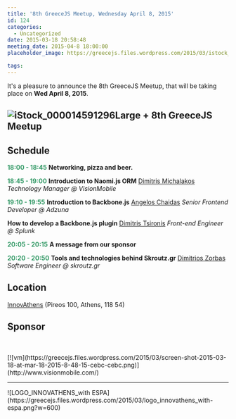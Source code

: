```yaml
---
title: '8th GreeceJS Meetup, Wednesday April 8, 2015'
id: 124
categories:
  - Uncategorized
date: 2015-03-18 20:58:48
meeting_date: 2015-04-8 18:00:00
placeholder_image: https://greecejs.files.wordpress.com/2015/03/istock_000014591296large-8th-greecejs-meetup.jpg?w=660

tags:
---
```


It's a pleasure to announce the 8th GreeceJS Meetup, that will be taking place on **Wed April 8, 2015**.

<!-- more -->

## ![iStock_000014591296Large + 8th GreeceJS Meetup](https://greecejs.files.wordpress.com/2015/03/istock_000014591296large-8th-greecejs-meetup.jpg?w=660)

## Schedule

**<span style="color:#339966;">18:00 - 18:45</span>**
**Networking, pizza and beer.**

<span style="color:#339966;">**18:45 - 19:00**</span>
**Introduction to Naomi.js ORM**
[Dimitris Michalakos](https://www.linkedin.com/in/dmichalakos)
_Technology Manager @ VisionMobile_

<span style="color:#339966;">**19:10 - 19:55**</span>
**Introduction to Backbone.js**
[Angelos Chaidas](https://www.linkedin.com/in/chaidas)
_Senior Frontend Developer @ Adzuna_

**How to develop a Backbone.js plugin**
[Dimitris Tsironis](https://www.linkedin.com/in/tsironis)
_Front-end Engineer @ Splunk_

<span style="color:#339966;">**20:05 - 20:15**</span>
**A message from our sponsor**

<span style="color:#339966;">**20:20 - 20:50**</span>
**Tools and technologies behind Skroutz.gr**
[Dimitrios Zorbas](https://www.linkedin.com/profile/view?id=151524172&amp;authType=NAME_SEARCH&amp;authToken=QNbt&amp;locale=en_US&amp;srchid=41089431426704342156&amp;srchindex=1&amp;srchtotal=4&amp;trk=vsrp_people_res_name&amp;trkInfo=VSRPsearchId%3A41089431426704342156%2CVSRPtargetId%3A151524172%2CVSRPcmpt%3Aprimary%2CVSRPnm%3A)
_Software Engineer @ skroutz.gr_

## Location

[InnovAthens](http://www.innovathens.gr/) (Pireos 100, Athens, 118 54)

## Sponsor

&nbsp;
<div>[![vm](https://greecejs.files.wordpress.com/2015/03/screen-shot-2015-03-18-at-mar-18-2015-8-48-15-cebc-cebc.png)](http://www.visionmobile.com/)</div>

* * *

<div>![LOGO_INNOVATHENS_with ESPA](https://greecejs.files.wordpress.com/2015/03/logo_innovathens_with-espa.png?w=600)</div>